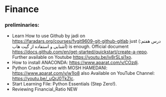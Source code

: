 # Finance
### preliminaries: 
- Learn How to use Github by jadi on https://faradars.org/courses/fvgit9609-git-github-gitlab just (درس هفتم: آشنایی و استفاده از گیت هاب) is enough. Official document https://docs.github.com/en/get-started/quickstart/create-a-repo. Further available on Youtube https://youtu.be/iv8rSLsi1xo. 
- How to install ANACONDA: https://www.aparat.com/v/COzdj.
- Python Crash Course with MOSH HAMEDANI: https://www.aparat.com/v/w1lo8 also Available on YouTube Channel: https://youtu.be/_uQrJ0TkZlc.
- Start Learning File: Python Essentials (Step Zero!).
- Reviewing Financial_Ratio NEW 
